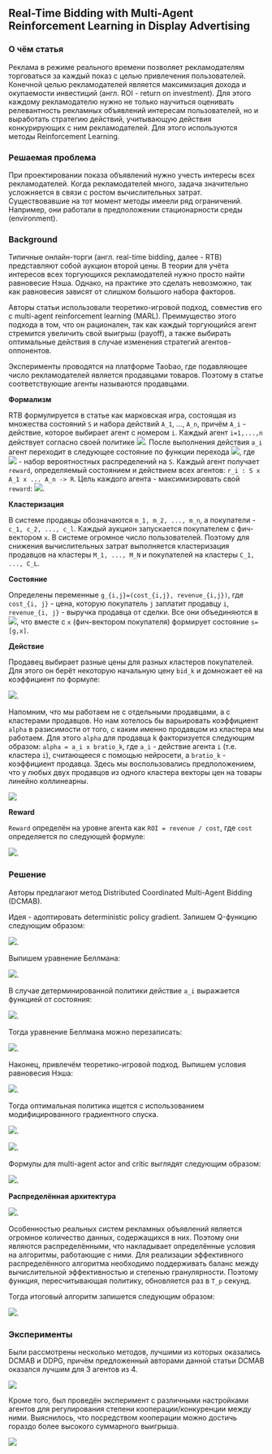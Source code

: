 ## Real-Time Bidding with Multi-Agent Reinforcement Learning in Display Advertising

### О чём статья

Реклама в режиме реального времени позволяет рекламодателям торговаться за каждый показ с целью привлечения пользователей. Конечной целью рекламодателей является максимизация дохода и окупаемости инвестиций (англ. ROI - return on investment). Для этого каждому рекламодателю нужно не только научиться оценивать релевантность рекламных объявлений интересам пользователей, но и выработать стратегию действий, учитывающую действия конкурирующих с ним рекламодателей. Для этого используются методы Reinforcement Learning.

### Решаемая проблема

При проектировании показа объявлений нужно учесть интересы всех рекламодателей. Когда рекламодателей много, задача значительно усложняется в связи с ростом вычислительных затрат. Существовавшие на тот момент методы имеели ряд ограничений. Например, они работали в предположении стационарности среды (environment).

### Background

Типичные онлайн-торги (англ. real-time bidding, далее - RTB) представляют собой аукцион второй цены. В теории для учёта интересов всех торгующихся рекламодателей нужно просто найти равновесие Нэша. Однако, на практике это сделать невозможно, так как равновесия зависят от слишком большого набора факторов.

Авторы статьи использовали теоретико-игровой подход, совместив его с multi-agent reinforcement learning (MARL). Преимущество этого подхода в том, что он рационален, так как каждый торгующийся агент стремится увеличить свой выигрыш (payoff), а также выбирать оптимальные действия в случае изменения стратегий агентов-оппонентов.

Эксперименты проводятся на платформе Taobao, где подавляющее число рекламодателей является продавцами товаров. Поэтому в статье соответствующие агенты называются продавцами.

**Формализм**

RTB формулируется в статье как марковская игра, состоящая из множества состояний `S` и набора действий `A_1`, ..., `A_n`, причём `A_i` - действие, которое выбирает агент с номером `i`.
Каждый агент `i=1,...,n` действует согласно своей политике ![](img/1_actions.png). После выполнения действия `a_i` агент переходит в следующее состояние по функции перехода ![](img/2_transition_function.png), где ![](img/omega.png) - набор вероятностных распределений на `S`. Каждый агент получает `reward`, определяемый состоянием и действием всех агентов: `r_i : S x A_1 x ... A_n -> R`. Цель каждого агента - максимизировать свой `reward`: ![](img/3_reward.png).

**Кластеризация**

В системе продавцы обозначаются `m_1, m_2, ..., m_n`, а покупатели - `c_1, c_2, ..., c_l`. Каждый аукцион запускается покупателем с фич-вектором `x`. В системе огромное число пользователей. Поэтому для снижения вычислительных затрат выполняется кластеризация продавцов на кластеры `M_1, ..., M_N` и покупателей на кластеры `C_1, ..., C_L`.

**Состояние**

Определены переменные `g_{i,j}=(cost_{i,j}, revenue_{i,j})`, где `cost_{i, j}` - цена, которую покупатель `j` заплатит продавцу `i`, `revenue_{i, j}` - выручка продавца от сделки. Все они объединяются в ![](img/5_state.png), что вместе с `x` (фич-вектором покупателя) формирует состояние `s=[g,x]`.

**Действие**

Продавец выбирает разные цены для разных кластеров покупателей. Для этого он берёт некоторую начальную цену `bid_k` и домножает её на коэффициент по формуле:

![](img/bid.png).

Напомним, что мы работаем не с отдельными продавцами, а с кластерами продавцов. Но нам хотелось бы варьировать коэффициент `alpha` в разисимости от того, с каким именно продавцом из кластера мы работаем. Для этого `alpha` для продавца k факторизуется следующим образом: `alpha = a_i x bratio_k`, где `a_i` - действие агента `i` (т.е. кластера `i`), считающееся с помощью нейросети, а `bratio_k` - коэффициент продавца. Здесь мы воспользовались предположением, что у любых двух продавцов из одного кластера векторы цен на товары линейно коллинеарны.

![](img/bid_img.png)

**Reward**

`Reward` определён на уровне агента как `ROI = revenue / cost`, где `cost` определяется по следующей формуле:

![](img/cost.png). 

### Решение
Авторы предлагают метод Distributed Coordinated Multi-Agent Bidding (DCMAB).

Идея - адоптировать deterministic policy gradient. Запишем Q-функцию следующим образом:

![](img/sol_1.png).

Выпишем уравнение Беллмана:

![](img/sol_2.png).

В случае детерминированной политики действие `a_i` выражается функцией от состояния:

![](img/sol_3.png).

Тогда уравнение Беллмана можно перезаписать:

![](img/sol_4.png).

Наконец, привлечём теоретико-игровой подход. Выпишем условия равновесия Нэша:

![](img/sol_5.png).

Тогда оптимальная политика ищется с использованием модифицированного градиентного спуска.

![](img/sol_6_7.png).

![](img/sol_8.png).

Формулы для multi-agent actor and critic выглядят следующим образом:

![](img/sol_9.png).

**Распределённая архитектура**

![](img/distributed.png).

Особенностью реальных систем рекламных объявлений является огромное количество данных, содержащихся в них. Поэтому они являются распределёнными, что накладывает определённые условия на алгоритмы, работающие с ними. Для реализации эффективного распределённого алгоритма необходимо поддерживать баланс между вычислительной эффективностью и степенью гранулярности. Поэтому функция, пересчитывающая политику, обновляется раз в `T_p` секунд.

Тогда итоговый алгоритм запишется следующим образом:

![](img/algo.png).




### Эксперименты

Были рассмотрены несколько методов, лучшими из которых оказались DCMAB и DDPG, причём предложенный авторами данной статьи DCMAB оказался лучшим для 3 агентов из 4.

![](img/experiments1.png)

Кроме того, был проведён эксперимент с различными настройками агентов для регулирования степени кооперации/конкуренции между ними. Выяснилось, что посредством кооперации можно достичь гораздо более высокого суммарного выигрыша.

![](img/experiments2.png)